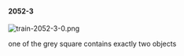 #### 2052-3
![train-2052-3-0.png](https://github.com/lil-lab/nlvr/raw/master/nlvr/train/images/15/train-2052-3-0.png "train-2052-3-0.png")

one of the grey square contains exactly two objects